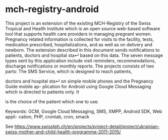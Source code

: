 # mch-registry-android

This project is an extension of the existing MCH-Registry of the Swiss Tropical and
Health Institute which is an open source web-based software tool that supports health
care providers in managing pregnant women. Pregnancy related information is collected
for visits to the facility, tests, medication prescribed, hospitalizations, and as well as on
delivery and newborn. The extension described in this document sends notifications to
patients, doctors and hospital sta↵ based on this data. The seven message types sent
by this application include visit reminders, recommendations, discharge notifications or
monthly reports.
The projects consists of two parts: The SMS Service, which is designed to reach patients,

doctors and hospital sta↵ on simple mobile phones and the Pregnancy Guide mobile ap-
plication for Android using Google Cloud Messaging which is directed to patients only. It

is the choice of the patient which one to use.

Keywords: GCM, Google Cloud Messaging, SMS, XMPP, Android SDK, Web appli-
cation, PHP, crontab, cron, smack


See https://www.swisstph.ch/en/projects/project-detail/project/ukrainian-swiss-mother-and-child-health-programme-2011-2015/

